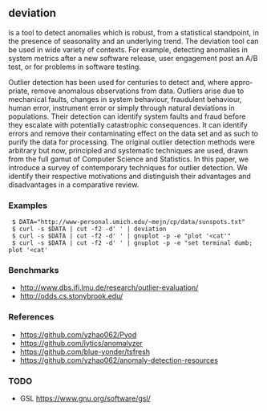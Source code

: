 ## deviation

is a tool to detect anomalies which is robust, from a statistical standpoint,
in the presence of seasonality and an underlying trend. The deviation tool can
be used in wide variety of contexts. For example, detecting anomalies in system
metrics after a new software release, user engagement post an A/B test, or for
problems in software testing.

Outlier detection has been used for centuries to detect and, where appro-
priate, remove anomalous observations from data. Outliers arise due to
mechanical faults, changes in system behaviour, fraudulent behaviour, human
error, instrument error or simply through  natural  deviations  in
populations.  Their  detection  can identify system faults and fraud before
they escalate with potentially catastrophic consequences. It can identify
errors and remove their contaminating effect on the data set and as such to
purify the data for processing. The original outlier detection methods were
arbitrary but now, principled and systematic techniques are used, drawn from
the full gamut of Computer Science and Statistics. In this paper, we introduce
a survey of contemporary techniques for outlier detection. We identify their
respective motivations and distinguish their advantages and disadvantages in a
comparative review.

### Examples
```
 $ DATA="http://www-personal.umich.edu/~mejn/cp/data/sunspots.txt"
 $ curl -s $DATA | cut -f2 -d' ' | deviation
 $ curl -s $DATA | cut -f2 -d' ' | gnuplot -p -e "plot '<cat'"
 $ curl -s $DATA | cut -f2 -d' ' | gnuplot -p -e "set terminal dumb; plot '<cat'
```

### Benchmarks

- http://www.dbs.ifi.lmu.de/research/outlier-evaluation/
- http://odds.cs.stonybrook.edu/

### References

- https://github.com/yzhao062/Pyod
- https://github.com/lytics/anomalyzer
- https://github.com/blue-yonder/tsfresh
- https://github.com/yzhao062/anomaly-detection-resources

### TODO

- GSL https://www.gnu.org/software/gsl/
